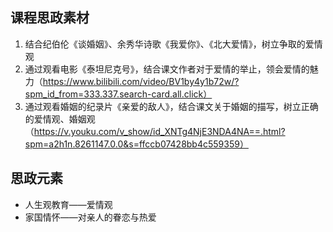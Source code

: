 ## 课程思政素材

1. 结合纪伯伦《谈婚姻》、余秀华诗歌《我爱你》、《北大爱情》，树立争取的爱情观
2. 通过观看电影《泰坦尼克号》，结合课文作者对于爱情的举止，领会爱情的魅力（https://www.bilibili.com/video/BV1by4y1b72w/?spm_id_from=333.337.search-card.all.click）
3. 通过观看婚姻的纪录片《亲爱的敌人》，结合课文关于婚姻的描写，树立正确的爱情观、婚姻观（https://v.youku.com/v_show/id_XNTg4NjE3NDA4NA==.html?spm=a2h1n.8261147.0.0&s=ffccb07428bb4c559359）

## 思政元素

- 人生观教育——爱情观
- 家国情怀——对亲人的眷恋与热爱

